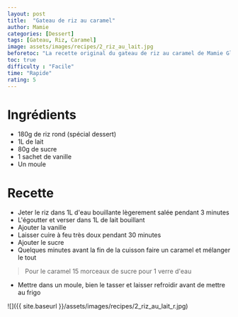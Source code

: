 ```yaml
---
layout: post
title:  "Gateau de riz au caramel"
author: Mamie
categories: [Dessert]
tags: [Gateau, Riz, Caramel]
image: assets/images/recipes/2_riz_au_lait.jpg
beforetoc: "La recette original du gateau de riz au caramel de Mamie Glue."
toc: true
difficulty : "Facile"
time: "Rapide"
rating: 5
---
```


# Ingrédients

* 180g de riz rond (spécial dessert)
* 1L de lait
* 80g de sucre
* 1 sachet de vanille
* Un moule

# Recette

* Jeter le riz dans 1L d'eau bouillante lègerement salée pendant 3 minutes
* L'égoutter et verser dans 1L de lait bouillant
* Ajouter la vanille
* Laisser cuire à feu très doux pendant 30 minutes
* Ajouter le sucre 
* Quelques minutes avant la fin de la cuisson faire un caramel et mélanger le tout
> Pour le caramel 15 morceaux de sucre pour 1 verre d'eau
* Mettre dans un moule, bien le tasser et laisser refroidir avant de mettre au frigo

![]({{ site.baseurl }}/assets/images/recipes/2_riz_au_lait_r.jpg)
